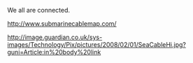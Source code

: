 We all are connected.

http://www.submarinecablemap.com/

http://image.guardian.co.uk/sys-images/Technology/Pix/pictures/2008/02/01/SeaCableHi.jpg?guni=Article:in%20body%20link